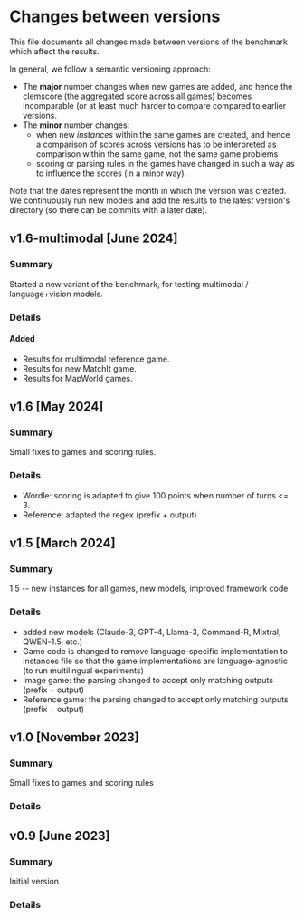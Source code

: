 # Changes between versions

This file documents all changes made between versions of the benchmark which affect the results.

In general, we follow a semantic versioning approach:
- The **major** number changes when new games are added, and hence the clemscore
  (the aggregated score across all games) becomes incomparable (or at least much harder to compare
  compared to earlier versions.
- The **minor** number changes:
    - when new *instances* within the same games are created, and hence a comparison of scores across 
      versions has to be interpreted as comparison within the same game, not the same game problems
    - scoring or parsing rules in the games have changed in such a way as to influence the scores
       (in a minor way).

Note that the dates represent the month in which the version was created. We continuously run new models and add the results to the latest version's directory (so there can be commits with a later date).


## v1.6-multimodal [June 2024]
### Summary
Started a new variant of the benchmark, for testing multimodal / language+vision models.

### Details
#### Added
- Results for multimodal reference game.
- Results for new MatchIt game.
- Results for MapWorld games.


## v1.6  [May 2024]
### Summary
Small fixes to games and scoring rules.

### Details
- Wordle: scoring is adapted to give 100 points when number of turns <= 3.
- Reference: adapted the regex (prefix + output)


## v1.5 [March 2024]
### Summary

1.5 -- new instances for all games, new models, improved framework code

### Details
- added new models (Claude-3, GPT-4, Llama-3, Command-R, Mixtral, QWEN-1.5, etc.)
- Game code is changed to remove language-specific implementation to instances file so that the game implementations are language-agnostic (to run multilingual experiments)
- Image game: the parsing changed to accept only matching outputs (prefix + output)
- Reference game: the parsing changed to accept only matching outputs (prefix + output)


## v1.0 [November 2023]
### Summary

Small fixes to games and scoring rules

### Details



## v0.9 [June 2023]
### Summary
Initial version

### Details





